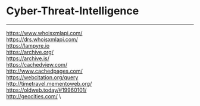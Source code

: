 # Cyber-Threat-Intelligence
--------------------------------------
https://www.whoisxmlapi.com/ \
https://drs.whoisxmlapi.com/ \
https://lampyre.io \
https://archive.org/ \
https://archive.is/ \
https://cachedview.com/ \
http://www.cachedpages.com/ \
https://webcitation.org/query \
http://timetravel.mementoweb.org/ \
https://oldweb.today/#19960101/ \
http://geocities.com/ \
